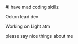 #I have mad coding skillz

Ockon lead dev

Working on Light atm 

please say nice things about me

<!---
b00m3r9ng/b00m3r9ng is a ✨ special ✨ repository because its `README.md` (this file) appears on your GitHub profile.
You can click the Preview link to take a look at your changes.
--->
